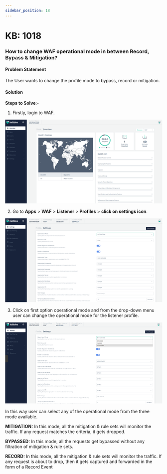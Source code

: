 ```yaml
---
sidebar_position: 18
---
```


# KB: 1018

### **How to change WAF operational mode in between Record, Bypass & Mitigation?**

#### **Problem Statement**

The User wants to change the profile mode to bypass, record or mitigation.

#### **Solution**

**Steps to Solve**:-

1. Firstly, login to WAF.

![kb-1018](/img/waf/v7/kb/overview_kb_1018_1.png)

2. Go to **Apps** > **WAF** > **Listener** > **Profiles** > **click on settings icon**.

![kb-1018](/img/waf/v7/kb/settings_kb_1018_2.png)

3. Click on first option operational mode and from the drop-down menu user can change the operational mode for the listener profile.

![kb-1018](/img/waf/v7/kb/settings_kb_1018_3.png)

In this way user can select any of the operational mode from the three mode available.

**MITIGATION:** In this mode, all the mitigation & rule sets will monitor the traffic. If any request matches the criteria, it gets dropped.

**BYPASSED:** In this mode, all the requests get bypassed without any filtration of mitigation & rule sets.

**RECORD:** In this mode, all the mitigation & rule sets will monitor the traffic. If any request is about to drop, then it gets captured and forwarded in the form of a Record Event

